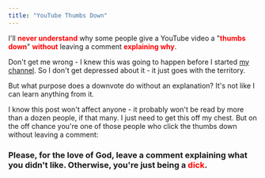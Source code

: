 ```yaml
---
title: "YouTube Thumbs Down"
---
```


I'll <span style="color:red"><strong>never understand</strong></span> why some people give a YouTube video a "<span style="color:red"><strong>thumbs down</strong></span>" <span style="color:red"><strong>without</strong></span> leaving a comment <span style="color:red"><strong>explaining why</strong></span>.

Don't get me wrong - I knew this was going to happen before I started [my channel](https://youtube.com/c/thenewbiewoodworker). So I don't get depressed about it - it just goes with the territory.

But what purpose does a downvote do without an explanation? It's not like I can learn anything from it.

I know this post won't affect anyone - it probably won't be read by more than a dozen people, if that many. I just need to get this off my chest. But on the off chance you're one of those people who click the thumbs down without leaving a comment:

### Please, for the love of God, leave a comment explaining what you didn't like. Otherwise, you're just being a <span style="color:red"><strong>dick</strong></span>.